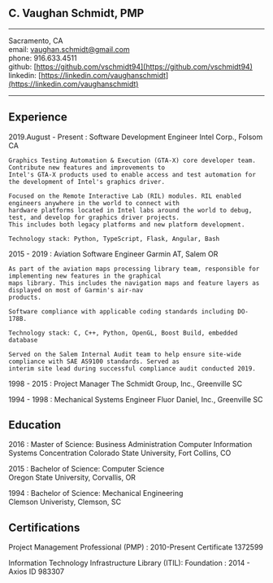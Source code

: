 
C. Vaughan Schmidt, PMP
-----------------------

--------------------------

Sacramento, CA  
email: [vaughan.schmidt@gmail.com](mailto:vaughan.schmidt@gmail.com)  
phone: 916.633.4511  
github: [https://github.com/vschmidt94](https://github.com/vschmidt94)  
linkedin: [https://linkedin.com/vaughanschmidt](https://linkedin.com/vaughanschmidt)  

--------------------------

Experience
----------

2019.August - Present
:   Software Development Engineer
    Intel Corp., Folsom CA
    
    Graphics Testing Automation & Execution (GTA-X) core developer team. Contribute new features and improvements to
    Intel's GTA-X products used to enable access and test automation for the development of Intel's graphics driver.
    
    Focused on the Remote Interactive Lab (RIL) modules. RIL enabled engineers anywhere in the world to connect with
    hardware platforms located in Intel labs around the world to debug, test, and develop for graphics driver projects.
    This includes both legacy platforms and new platform development. 
    
    Technology stack: Python, TypeScript, Flask, Angular, Bash
   
2015 - 2019
:   Aviation Software Engineer
    Garmin AT, Salem OR
    
    As part of the aviation maps processing library team, responsible for implementing new features in the graphical
    maps library. This includes the navigation maps and feature layers as displayed on most of Garmin's air-nav
    products.
    
    Software compliance with applicable coding standards including DO-178B.
    
    Technology stack: C, C++, Python, OpenGL, Boost Build, embedded database
    
    Served on the Salem Internal Audit team to help ensure site-wide compliance with SAE AS9100 standards. Served as
    interim site lead during successful compliance audit conducted 2019.
    
1998 - 2015
:   Project Manager
    The Schmidt Group, Inc., Greenville SC
    
1994 - 1998
:   Mechanical Systems Engineer
    Fluor Daniel, Inc., Greenville SC

Education
---------

2016
:   Master of Science: Business Administration
    Computer Information Systems Concentration
    Colorado State University, Fort Collins, CO

  
2015
:   Bachelor of Science: Computer Science  
    Oregon State University, Corvallis, OR
  

1994
:   Bachelor of Science: Mechanical Engineering  
    Clemson Univeristy, Clemson, SC


Certifications
--------------
Project Management Professional (PMP)
:   2010-Present
    Certificate 1372599

Information Technology Infrastructure Library (ITIL): Foundation
:   2014 - Axios ID 983307

    

    
    

